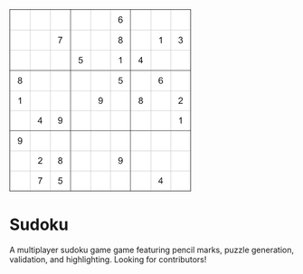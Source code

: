 <img src='https://github.com/WilliamChiu/sudoku/blob/master/src/images/1.png?raw=true' width='321' alt='game preview'>

# Sudoku

A multiplayer sudoku game game featuring pencil marks, puzzle generation, validation, and highlighting. Looking for contributors!

